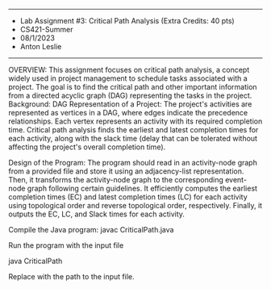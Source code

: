 ****************
* Lab Assignment #3: Critical Path Analysis (Extra Credits: 40 pts)
* CS421-Summer
* 08/1/2023
* Anton Leslie
**************** 

OVERVIEW:
This assignment focuses on critical path analysis, a concept widely used in project management to schedule tasks associated with a project. The goal is to find the critical path and other important information from a directed acyclic graph (DAG) representing the tasks in the project.
Background: DAG Representation of a Project:
The project's activities are represented as vertices in a DAG, where edges indicate the precedence relationships. Each vertex represents an activity with its required completion time. Critical path analysis finds the earliest and latest completion times for each activity, along with the slack time (delay that can be tolerated without affecting the project's overall completion time).

Design of the Program:
The program should read in an activity-node graph from a provided file and store it using an adjacency-list representation. Then, it transforms the activity-node graph to the corresponding event-node graph following certain guidelines. It efficiently computes the earliest completion times (EC) and latest completion times (LC) for each activity using topological order and reverse topological order, respectively. Finally, it outputs the EC, LC, and Slack times for each activity.

Compile the Java program:
javac CriticalPath.java

Run the program with the input file 

java CriticalPath <file name>

Replace <file name> with the path to the input file.